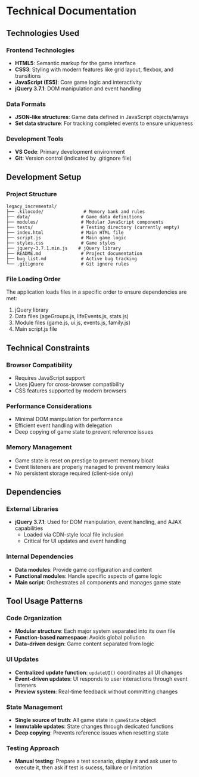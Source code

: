 # Technical Documentation

## Technologies Used

### Frontend Technologies
- **HTML5**: Semantic markup for the game interface
- **CSS3**: Styling with modern features like grid layout, flexbox, and transitions
- **JavaScript (ES5)**: Core game logic and interactivity
- **jQuery 3.7.1**: DOM manipulation and event handling

### Data Formats
- **JSON-like structures**: Game data defined in JavaScript objects/arrays
- **Set data structure**: For tracking completed events to ensure uniqueness

### Development Tools
- **VS Code**: Primary development environment
- **Git**: Version control (indicated by .gitignore file)

## Development Setup

### Project Structure
```
legacy_incremental/
├── .kilocode/               # Memory bank and rules
├── data/                   # Game data definitions
├── modules/                # Modular JavaScript components
├── tests/                  # Testing directory (currently empty)
├── index.html              # Main HTML file
├── script.js               # Main game logic
├── styles.css              # Game styles
├── jquery-3.7.1.min.js    # jQuery library
├── README.md               # Project documentation
├── bug_list.md             # Active bug tracking
└── .gitignore              # Git ignore rules
```

### File Loading Order
The application loads files in a specific order to ensure dependencies are met:
1. jQuery library
2. Data files (ageGroups.js, lifeEvents.js, stats.js)
3. Module files (game.js, ui.js, events.js, family.js)
4. Main script.js file

## Technical Constraints

### Browser Compatibility
- Requires JavaScript support
- Uses jQuery for cross-browser compatibility
- CSS features supported by modern browsers

### Performance Considerations
- Minimal DOM manipulation for performance
- Efficient event handling with delegation
- Deep copying of game state to prevent reference issues

### Memory Management
- Game state is reset on prestige to prevent memory bloat
- Event listeners are properly managed to prevent memory leaks
- No persistent storage required (client-side only)

## Dependencies

### External Libraries
- **jQuery 3.7.1**: Used for DOM manipulation, event handling, and AJAX capabilities
  - Loaded via CDN-style local file inclusion
  - Critical for UI updates and event handling

### Internal Dependencies
- **Data modules**: Provide game configuration and content
- **Functional modules**: Handle specific aspects of game logic
- **Main script**: Orchestrates all components and manages game state

## Tool Usage Patterns

### Code Organization
- **Modular structure**: Each major system separated into its own file
- **Function-based namespace**: Avoids global pollution
- **Data-driven design**: Game content separated from logic

### UI Updates
- **Centralized update function**: `updateUI()` coordinates all UI changes
- **Event-driven updates**: UI responds to user interactions through event listeners
- **Preview system**: Real-time feedback without committing changes

### State Management
- **Single source of truth**: All game state in `gameState` object
- **Immutable updates**: State changes through dedicated functions
- **Deep copying**: Prevents reference issues when resetting state

### Testing Approach
- **Manual testing**: Prepare a test scenario, display it and ask user to execute it, then ask if test is sucess, faillure or limitation